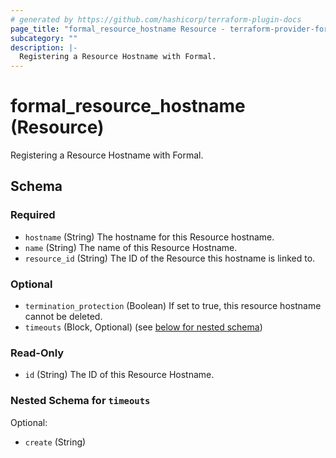 ```yaml
---
# generated by https://github.com/hashicorp/terraform-plugin-docs
page_title: "formal_resource_hostname Resource - terraform-provider-formal"
subcategory: ""
description: |-
  Registering a Resource Hostname with Formal.
---
```


# formal_resource_hostname (Resource)

Registering a Resource Hostname with Formal.



<!-- schema generated by tfplugindocs -->
## Schema

### Required

- `hostname` (String) The hostname for this Resource hostname.
- `name` (String) The name of this Resource Hostname.
- `resource_id` (String) The ID of the Resource this hostname is linked to.

### Optional

- `termination_protection` (Boolean) If set to true, this resource hostname cannot be deleted.
- `timeouts` (Block, Optional) (see [below for nested schema](#nestedblock--timeouts))

### Read-Only

- `id` (String) The ID of this Resource Hostname.

<a id="nestedblock--timeouts"></a>
### Nested Schema for `timeouts`

Optional:

- `create` (String)
